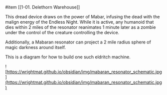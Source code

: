 #item [[1-01. Delethorn Warehouse]]

This dread device draws on the power of Mabar, infusing the dead with the malign energy of the Endless Night. While it is active, any humanoid that dies within 2 miles of the resonator reanimates 1 minute later as a zombie under the control of the creature controlling the device.

Additionally, a Mabaran resonator can project a 2 mile radius sphere of magic darkness around itself.

This is a diagram for how to build one such eldritch machine.

![https://wrightmat.github.io/obsidian/img/mabaran_resonator_schematic.jpg](https://wrightmat.github.io/obsidian/img/mabaran_resonator_schematic.jpg)